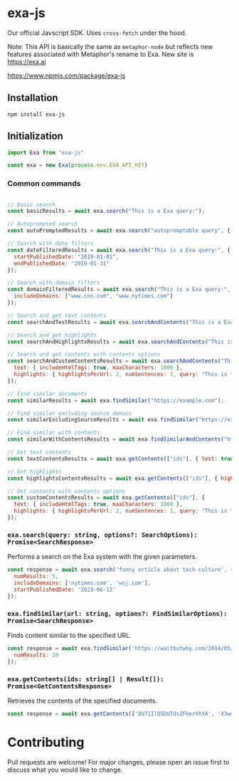 # exa-js

Our official Javscript SDK. Uses `cross-fetch` under the hood.

Note: This API is basically the same as `metaphor-node` but reflects new
features associated with Metaphor's rename to Exa. New site is https://exa.ai

https://www.npmjs.com/package/exa-js

## Installation
```
npm install exa-js
```

## Initialization 
```js
import Exa from "exa-js"

const exa = new Exa(process.env.EXA_API_KEY)
```

### Common commands

```js

// Basic search
const basicResults = await exa.search("This is a Exa query:");

// Autoprompted search
const autoPromptedResults = await exa.search("autopromptable query", { useAutoprompt: true });

// Search with date filters
const dateFilteredResults = await exa.search("This is a Exa query:", {
  startPublishedDate: "2019-01-01",
  endPublishedDate: "2019-01-31"
});

// Search with domain filters
const domainFilteredResults = await exa.search("This is a Exa query:", {
  includeDomains: ["www.cnn.com", "www.nytimes.com"]
});

// Search and get text contents
const searchAndTextResults = await exa.searchAndContents("This is a Exa query:", { text: true });

// Search and get highlights
const searchAndHighlightsResults = await exa.searchAndContents("This is a Exa query:", { highlights: true });

// Search and get contents with contents options
const searchAndCustomContentsResults = await exa.searchAndContents("This is a Exa query:", {
  text: { includeHtmlTags: true, maxCharacters: 1000 },
  highlights: { highlightsPerUrl: 2, numSentences: 1, query: "This is the highlight query:" }
});

// Find similar documents
const similarResults = await exa.findSimilar("https://example.com");

// Find similar excluding source domain
const similarExcludingSourceResults = await exa.findSimilar("https://example.com", { excludeSourceDomain: true });

// Find similar with contents
const similarWithContentsResults = await exa.findSimilarAndContents("https://example.com", { text: true, highlights: true });

// Get text contents
const textContentsResults = await exa.getContents(["ids"], { text: true });

// Get highlights
const highlightsContentsResults = await exa.getContents(["ids"], { highlights: true });

// Get contents with contents options
const customContentsResults = await exa.getContents(["ids"], {
  text: { includeHtmlTags: true, maxCharacters: 1000 },
  highlights: { highlightsPerUrl: 2, numSentences: 1, query: "This is the highlight query:" }
});
```

### `exa.search(query: string, options?: SearchOptions): Promise<SearchResponse>`
Performs a search on the Exa system with the given parameters.

```javascript
const response = await exa.search('funny article about tech culture', {
  numResults: 5,
  includeDomains: ['nytimes.com', 'wsj.com'], 
  startPublishedDate: '2023-06-12'
});
```

### `exa.findSimilar(url: string, options?: FindSimilarOptions): Promise<SearchResponse>`
Finds content similar to the specified URL.

```javascript
const response = await exa.findSimilar('https://waitbutwhy.com/2014/05/fermi-paradox.html', {
  numResults: 10
});
```

### `exa.getContents(ids: string[] | Result[]): Promise<GetContentsResponse>`
Retrieves the contents of the specified documents.

```javascript
const response = await exa.getContents(['8U71IlQ5DUTdsZFherhhYA', 'X3wd0PbJmAvhu_DQjDKA7A']);
```

# Contributing
Pull requests are welcome! For major changes, please open an issue first to discuss what you would like to change.
